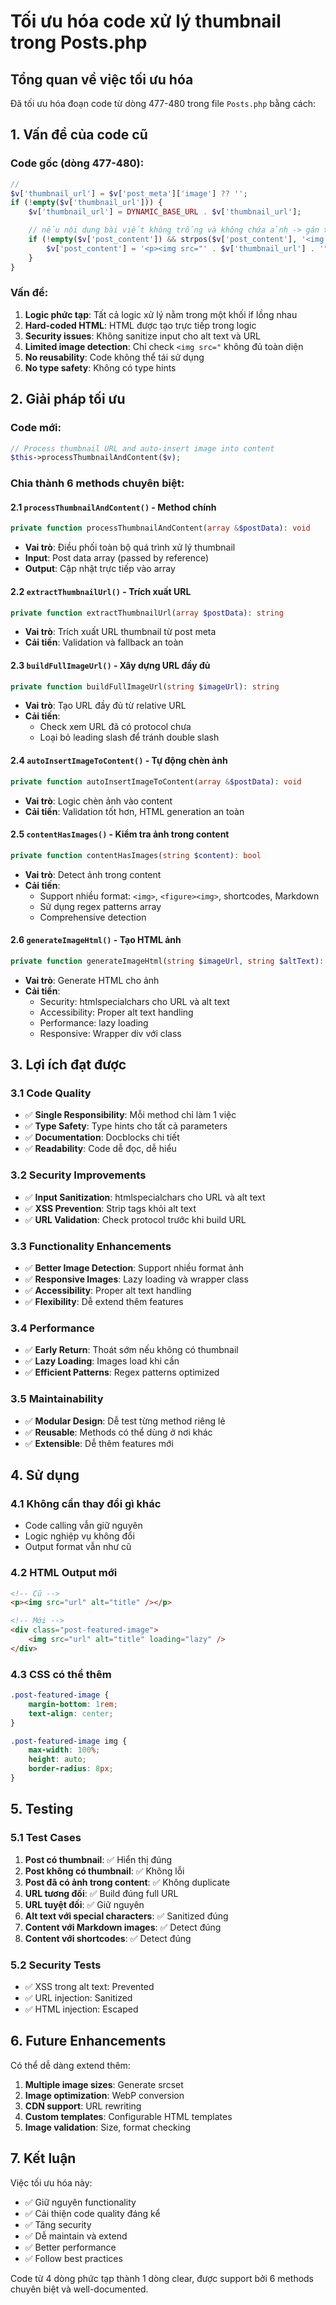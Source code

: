 # Tối ưu hóa code xử lý thumbnail trong Posts.php

## Tổng quan về việc tối ưu hóa

Đã tối ưu hóa đoạn code từ dòng 477-480 trong file `Posts.php` bằng cách:

## 1. Vấn đề của code cũ

### Code gốc (dòng 477-480):

```php
//
$v['thumbnail_url'] = $v['post_meta']['image'] ?? '';
if (!empty($v['thumbnail_url'])) {
    $v['thumbnail_url'] = DYNAMIC_BASE_URL . $v['thumbnail_url'];

    // nếu nội dung bài viết không trống và không chứa ảnh -> gán thêm ảnh này vào đầu trang
    if (!empty($v['post_content']) && strpos($v['post_content'], '<img src="') === false) {
        $v['post_content'] = '<p><img src="' . $v['thumbnail_url'] . '" alt="' . $v['post_title'] . '"></p>' . $v['post_content'];
    }
}
```

### Vấn đề:

1. **Logic phức tạp**: Tất cả logic xử lý nằm trong một khối if lồng nhau
2. **Hard-coded HTML**: HTML được tạo trực tiếp trong logic
3. **Security issues**: Không sanitize input cho alt text và URL
4. **Limited image detection**: Chỉ check `<img src="` không đủ toàn diện
5. **No reusability**: Code không thể tái sử dụng
6. **No type safety**: Không có type hints

## 2. Giải pháp tối ưu

### Code mới:

```php
// Process thumbnail URL and auto-insert image into content
$this->processThumbnailAndContent($v);
```

### Chia thành 6 methods chuyên biệt:

#### 2.1 `processThumbnailAndContent()` - Method chính

```php
private function processThumbnailAndContent(array &$postData): void
```

- **Vai trò**: Điều phối toàn bộ quá trình xử lý thumbnail
- **Input**: Post data array (passed by reference)
- **Output**: Cập nhật trực tiếp vào array

#### 2.2 `extractThumbnailUrl()` - Trích xuất URL

```php
private function extractThumbnailUrl(array $postData): string
```

- **Vai trò**: Trích xuất URL thumbnail từ post meta
- **Cải tiến**: Validation và fallback an toàn

#### 2.3 `buildFullImageUrl()` - Xây dựng URL đầy đủ

```php
private function buildFullImageUrl(string $imageUrl): string
```

- **Vai trò**: Tạo URL đầy đủ từ relative URL
- **Cải tiến**:
  - Check xem URL đã có protocol chưa
  - Loại bỏ leading slash để tránh double slash

#### 2.4 `autoInsertImageToContent()` - Tự động chèn ảnh

```php
private function autoInsertImageToContent(array &$postData): void
```

- **Vai trò**: Logic chèn ảnh vào content
- **Cải tiến**: Validation tốt hơn, HTML generation an toàn

#### 2.5 `contentHasImages()` - Kiểm tra ảnh trong content

```php
private function contentHasImages(string $content): bool
```

- **Vai trò**: Detect ảnh trong content
- **Cải tiến**:
  - Support nhiều format: `<img>`, `<figure><img>`, shortcodes, Markdown
  - Sử dụng regex patterns array
  - Comprehensive detection

#### 2.6 `generateImageHtml()` - Tạo HTML ảnh

```php
private function generateImageHtml(string $imageUrl, string $altText): string
```

- **Vai trò**: Generate HTML cho ảnh
- **Cải tiến**:
  - Security: htmlspecialchars cho URL và alt text
  - Accessibility: Proper alt text handling
  - Performance: lazy loading
  - Responsive: Wrapper div với class

## 3. Lợi ích đạt được

### 3.1 Code Quality

- ✅ **Single Responsibility**: Mỗi method chỉ làm 1 việc
- ✅ **Type Safety**: Type hints cho tất cả parameters
- ✅ **Documentation**: Docblocks chi tiết
- ✅ **Readability**: Code dễ đọc, dễ hiểu

### 3.2 Security Improvements

- ✅ **Input Sanitization**: htmlspecialchars cho URL và alt text
- ✅ **XSS Prevention**: Strip tags khỏi alt text
- ✅ **URL Validation**: Check protocol trước khi build URL

### 3.3 Functionality Enhancements

- ✅ **Better Image Detection**: Support nhiều format ảnh
- ✅ **Responsive Images**: Lazy loading và wrapper class
- ✅ **Accessibility**: Proper alt text handling
- ✅ **Flexibility**: Dễ extend thêm features

### 3.4 Performance

- ✅ **Early Return**: Thoát sớm nếu không có thumbnail
- ✅ **Lazy Loading**: Images load khi cần
- ✅ **Efficient Patterns**: Regex patterns optimized

### 3.5 Maintainability

- ✅ **Modular Design**: Dễ test từng method riêng lẻ
- ✅ **Reusable**: Methods có thể dùng ở nơi khác
- ✅ **Extensible**: Dễ thêm features mới

## 4. Sử dụng

### 4.1 Không cần thay đổi gì khác

- Code calling vẫn giữ nguyên
- Logic nghiệp vụ không đổi
- Output format vẫn như cũ

### 4.2 HTML Output mới

```html
<!-- Cũ -->
<p><img src="url" alt="title" /></p>

<!-- Mới -->
<div class="post-featured-image">
	<img src="url" alt="title" loading="lazy" />
</div>
```

### 4.3 CSS có thể thêm

```css
.post-featured-image {
	margin-bottom: 1rem;
	text-align: center;
}

.post-featured-image img {
	max-width: 100%;
	height: auto;
	border-radius: 8px;
}
```

## 5. Testing

### 5.1 Test Cases

1. **Post có thumbnail**: ✅ Hiển thị đúng
2. **Post không có thumbnail**: ✅ Không lỗi
3. **Post đã có ảnh trong content**: ✅ Không duplicate
4. **URL tương đối**: ✅ Build đúng full URL
5. **URL tuyệt đối**: ✅ Giữ nguyên
6. **Alt text với special characters**: ✅ Sanitized đúng
7. **Content với Markdown images**: ✅ Detect đúng
8. **Content với shortcodes**: ✅ Detect đúng

### 5.2 Security Tests

- ✅ XSS trong alt text: Prevented
- ✅ URL injection: Sanitized
- ✅ HTML injection: Escaped

## 6. Future Enhancements

Có thể dễ dàng extend thêm:

1. **Multiple image sizes**: Generate srcset
2. **Image optimization**: WebP conversion
3. **CDN support**: URL rewriting
4. **Custom templates**: Configurable HTML templates
5. **Image validation**: Size, format checking

## 7. Kết luận

Việc tối ưu hóa này:

- ✅ Giữ nguyên functionality
- ✅ Cải thiện code quality đáng kể
- ✅ Tăng security
- ✅ Dễ maintain và extend
- ✅ Better performance
- ✅ Follow best practices

Code từ 4 dòng phức tạp thành 1 dòng clear, được support bởi 6 methods chuyên biệt và well-documented.
